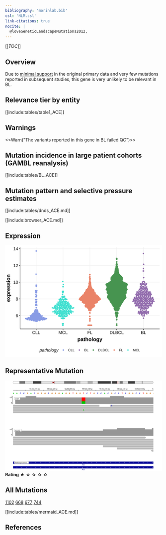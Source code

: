 ```yaml
---
bibliography: 'morinlab.bib'
csl: 'NLM.csl'
link-citations: true
nocite: |
  @loveGeneticLandscapeMutations2012, 
---
```

[[_TOC_]]

## Overview

Due to [minimal support](ACE#representative-mutation) in the original primary data and very few mutations reported in subsequent studies, this gene is very unlikely to be relevant in BL. 



## Relevance tier by entity

[[include:tables/table1_ACE]]

## Warnings

<<Warn("The variants reported in this gene in BL failed QC")>>


## Mutation incidence in large patient cohorts (GAMBL reanalysis)

[[include:tables/BL_ACE]]

## Mutation pattern and selective pressure estimates

[[include:tables/dnds_ACE.md]]




[[include:browser_ACE.md]]

## Expression
![](images/gene_expression/ACE_by_pathology.svg)
<!-- ORIGIN: loveGeneticLandscapeMutations2012 -->
<!-- BL: loveGeneticLandscapeMutations2012 -->

## Representative Mutation

![](primary/Love_ACE.svg)
**Rating** 
&starf; &star; &star; &star; &star;

## All Mutations

[1102](https://www.bcgsc.ca/downloads/morinlab/GAMBL/Love/1102_reports.html)
[668](https://www.bcgsc.ca/downloads/morinlab/GAMBL/Love/668_reports.html)
[677](https://www.bcgsc.ca/downloads/morinlab/GAMBL/Love/677_reports.html)
[744](https://www.bcgsc.ca/downloads/morinlab/GAMBL/Love/744_reports.html)

[[include:tables/mermaid_ACE.md]]

## References
